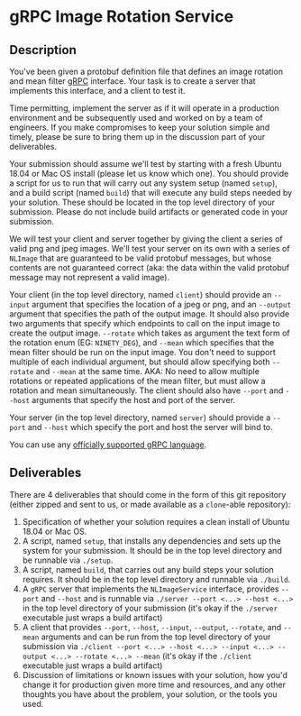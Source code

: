 gRPC Image Rotation Service
===========================

Description
-----------

You've been given a protobuf definition file that defines an image rotation and mean filter [gRPC](https://grpc.io/)
interface.  Your task is to create a server that implements this interface, and a client to test it.

Time permitting, implement the server as if it will operate in a production environment and be subsequently used and
worked on by a team of engineers.  If you make compromises to keep your solution simple and timely, please be sure to
bring them up in the discussion part of your deliverables.

Your submission should assume we'll test by starting with a fresh Ubuntu 18.04 or Mac OS install (please let us know
which one).  You should provide a script for us to run that will carry out any system setup (named `setup`),
and a build script (named `build`) that will execute any build steps needed by your solution.  These should be located
in the top level directory of your submission.  Please do not include build artifacts or generated code in your submission.

We will test your client and server together by giving the client a series of valid png and jpeg images.  We'll test
your server on its own with a series of `NLImage` that are guaranteed to be valid protobuf messages, but whose
contents are not guaranteed correct (aka: the data within the valid protobuf message may not represent a valid image).

Your client (in the top level directory, named `client`) should provide an `--input` argument that specifies the location
of a jpeg or png, and an `--output` argument that specifies the path of the output image.  It should also provide two
arguments that specify which endpoints to call on the input image to create the output image.  `--rotate` which takes as
argument the text form of the rotation enum (EG: `NINETY_DEG`), and `--mean` which specifies that the mean filter should be
run on the input image.  You don't need to support multiple of each individual argument, but should allow specifying both
`--rotate` and `--mean` at the same time.  AKA: No need to allow multiple rotations or repeated applications of the mean
filter, but must allow a rotation and mean simultaneously.  The client should also have `--port` and `--host` arguments
that specify the host and port of the server.

Your server (in the top level directory, named `server`) should provide a `--port` and `--host` which specify the
port and host the server will bind to.

You can use any [officially supported gRPC language](https://grpc.io/docs/).

Deliverables
------------

There are 4 deliverables that should come in the form of this git repository (either zipped and sent to us,
or made available as a `clone`-able repository):

1. Specification of whether your solution requires a clean install of Ubuntu 18.04 or Mac OS.
2. A script, named `setup`, that installs any dependencies and sets up the system for your submission.  It should be in the
   top level directory and be runnable via `./setup`.
3. A script, named `build`, that carries out any build steps your solution requires. It should be in the top level directory
   and runnable via `./build`.
4. A `gRPC` server that implements the `NLImageService` interface, provides `--port` and `--host` and
   is runnable via `./server --port <...> --host <...>` in the top level directory of your submission (it's okay
    if the `./server` executable just wraps a build artifact)
5. A client that provides `--port`, `--host`, `--input`, `--output`, `--rotate`, and `--mean` arguments and can be
   run from the top level directory of your submission via
   `./client --port <...> --host <...> --input <...> --output <...> --rotate <...> --mean` (it's okay if the `./client`
   executable just wraps a build artifact)
6. Discussion of limitations or known issues with your solution, how you'd change it for production given more time and
   resources, and any other thoughts you have about the problem, your solution, or the tools you used.

